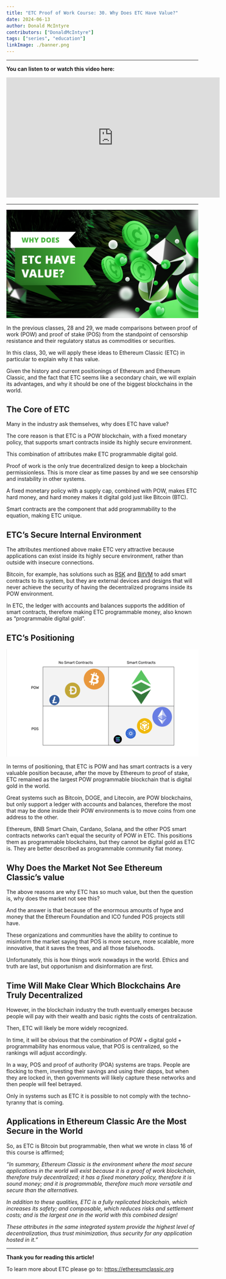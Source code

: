 ```yaml
---
title: "ETC Proof of Work Course: 30. Why Does ETC Have Value?"
date: 2024-06-13
author: Donald McIntyre
contributors: ["DonaldMcIntyre"]
tags: ["series", "education"]
linkImage: ./banner.png
---
```


---
**You can listen to or watch this video here:**

<iframe width="560" height="315" src="https://www.youtube.com/embed/s4WN5VEd-Uc" title="YouTube video player" frameborder="0" allow="accelerometer; autoplay; clipboard-write; encrypted-media; gyroscope; picture-in-picture; web-share" allowfullscreen></iframe>

---

![](./banner.png)

In the previous classes, 28 and 29, we made comparisons between proof of work (POW) and proof of stake (POS) from the standpoint of censorship resistance and their regulatory status as commodities or securities.

In this class, 30, we will apply these ideas to Ethereum Classic (ETC) in particular to explain why it has value.

Given the history and current positionings of Ethereum and Ethereum Classic, and the fact that ETC seems like a secondary chain, we will explain its advantages, and why it should be one of the biggest blockchains in the world.

## The Core of ETC

Many in the industry ask themselves, why does ETC have value? 

The core reason is that ETC is a POW blockchain, with a fixed monetary policy, that supports smart contracts inside its highly secure environment.

This combination of attributes make ETC programmable digital gold.

Proof of work is the only true decentralized design to keep a blockchain permissionless. This is more clear as time passes by and we see censorship and instability in other systems.

A fixed monetary policy with a supply cap, combined with POW, makes ETC hard money, and hard money makes it digital gold just like Bitcoin (BTC).

Smart contracts are the component that add programmability to the equation, making ETC unique.

## ETC’s Secure Internal Environment

The attributes mentioned above make ETC very attractive because applications can exist inside its highly secure environment, rather than outside with insecure connections.

Bitcoin, for example, has solutions such as [RSK](https://www.investopedia.com/news/what-rsk-it-threat-ethereum/) and [BitVM](https://bitvm.org/) to add smart contracts to its system, but they are external devices and designs that will never achieve the security of having the decentralized programs inside its POW environment.

In ETC, the ledger with accounts and balances supports the addition of smart contracts, therefore making ETC programmable money, also known as “programmable digital gold”.

## ETC’s Positioning

![](./1.png)

In terms of positioning, that ETC is POW and has smart contracts is a very valuable position because, after the move by Ethereum to proof of stake, ETC remained as the largest POW programmable blockchain that is digital gold in the world.

Great systems such as Bitcoin, DOGE, and Litecoin, are POW blockchains, but only support a ledger with accounts and balances, therefore the most that may be done inside their POW environments is to move coins from one address to the other.

Ethereum, BNB Smart Chain, Cardano, Solana, and the other POS smart contracts networks can’t equal the security of POW in ETC. This positions them as programmable blockchains, but they cannot be digital gold as ETC is. They are better described as programmable community fiat money.

## Why Does the Market Not See Ethereum Classic’s value

The above reasons are why ETC has so much value, but then the question is, why does the market not see this? 

And the answer is that because of the enormous amounts of hype and money that the Ethereum Foundation and ICO funded POS projects still have.

These organizations and communities have the ability to continue to misinform the market saying that POS is more secure, more scalable, more innovative, that it saves the trees, and all those falsehoods. 

Unfortunately, this is how things work nowadays in the world. Ethics and truth are last, but opportunism and disinformation are first.

## Time Will Make Clear Which Blockchains Are Truly Decentralized

However, in the blockchain industry the truth eventually emerges because people will pay with their wealth and basic rights the costs of centralization. 

Then, ETC will likely be more widely recognized.

In time, it will be obvious that the combination of POW + digital gold + programmability has enormous value, that POS is centralized, so the rankings will adjust accordingly.

In a way, POS and proof of authority (POA) systems are traps. People are flocking to them, investing their savings and using their dapps, but when they are locked in, then governments will likely capture these networks and then people will feel betrayed. 

Only in systems such as ETC it is possible to not comply with the techno-tyranny that is coming.

## Applications in Ethereum Classic Are the Most Secure in the World

So, as ETC is Bitcoin but programmable, then what we wrote in class 16 of this course is affirmed;

*“In summary, Ethereum Classic is the environment where the most secure applications in the world will exist because it is a proof of work blockchain, therefore truly decentralized; it has a fixed monetary policy, therefore it is sound money; and it is programmable, therefore much more versatile and secure than the alternatives.*

*In addition to these qualities, ETC is a fully replicated blockchain, which increases its safety; and composable, which reduces risks and settlement costs; and is the largest one in the world with this combined design!*

*These attributes in the same integrated system provide the highest level of decentralization, thus trust minimization, thus security for any application hosted in it.”*

---

**Thank you for reading this article!**

To learn more about ETC please go to: https://ethereumclassic.org
